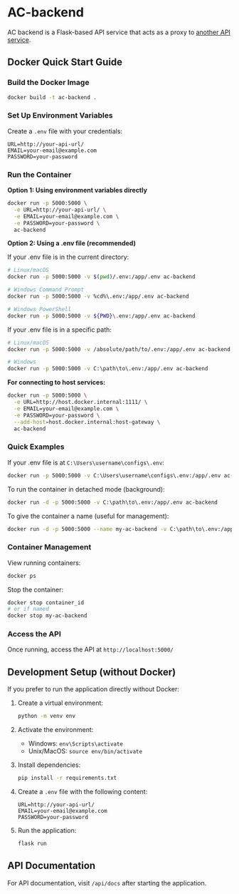 # AC-backend

AC backend is a Flask-based API service that acts as a proxy to [another API service](https://github.com/noceg43/aConnect).

## Docker Quick Start Guide

### Build the Docker Image
```bash
docker build -t ac-backend .
```

### Set Up Environment Variables
Create a `.env` file with your credentials:
```
URL=http://your-api-url/
EMAIL=your-email@example.com
PASSWORD=your-password
```

### Run the Container

**Option 1: Using environment variables directly**
```bash
docker run -p 5000:5000 \
  -e URL=http://your-api-url/ \
  -e EMAIL=your-email@example.com \
  -e PASSWORD=your-password \
  ac-backend
```

**Option 2: Using a .env file (recommended)**

If your .env file is in the current directory:
```bash
# Linux/macOS
docker run -p 5000:5000 -v $(pwd)/.env:/app/.env ac-backend

# Windows Command Prompt
docker run -p 5000:5000 -v %cd%\.env:/app/.env ac-backend

# Windows PowerShell
docker run -p 5000:5000 -v ${PWD}\.env:/app/.env ac-backend
```

If your .env file is in a specific path:
```bash
# Linux/macOS
docker run -p 5000:5000 -v /absolute/path/to/.env:/app/.env ac-backend

# Windows
docker run -p 5000:5000 -v C:\path\to\.env:/app/.env ac-backend
```

**For connecting to host services:**
```bash
docker run -p 5000:5000 \
  -e URL=http://host.docker.internal:1111/ \
  -e EMAIL=your-email@example.com \
  -e PASSWORD=your-password \
  --add-host=host.docker.internal:host-gateway \
  ac-backend
```

### Quick Examples

If your .env file is at `C:\Users\username\configs\.env`:
```bash
docker run -p 5000:5000 -v C:\Users\username\configs\.env:/app/.env ac-backend
```

To run the container in detached mode (background):
```bash
docker run -d -p 5000:5000 -v C:\path\to\.env:/app/.env ac-backend
```

To give the container a name (useful for management):
```bash
docker run -d -p 5000:5000 --name my-ac-backend -v C:\path\to\.env:/app/.env ac-backend
```

### Container Management

View running containers:
```bash
docker ps
```

Stop the container:
```bash
docker stop container_id
# or if named
docker stop my-ac-backend
```

### Access the API
Once running, access the API at `http://localhost:5000/`

## Development Setup (without Docker)

If you prefer to run the application directly without Docker:

1. Create a virtual environment:
   ```bash
   python -m venv env
   ```

2. Activate the environment:
   - Windows: `env\Scripts\activate`
   - Unix/MacOS: `source env/bin/activate`

3. Install dependencies:
   ```bash
   pip install -r requirements.txt
   ```

4. Create a `.env` file with the following content:
   ```
   URL=http://your-api-url/
   EMAIL=your-email@example.com
   PASSWORD=your-password
   ```

5. Run the application:
   ```bash
   flask run
   ```

## API Documentation

For API documentation, visit `/api/docs` after starting the application.